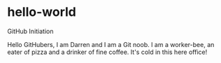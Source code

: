 # hello-world

GitHub Initiation

Hello GitHubers, I am Darren and I am a Git noob. 
I am a worker-bee, an eater of pizza and a drinker of fine coffee.
It's cold in this here office!
